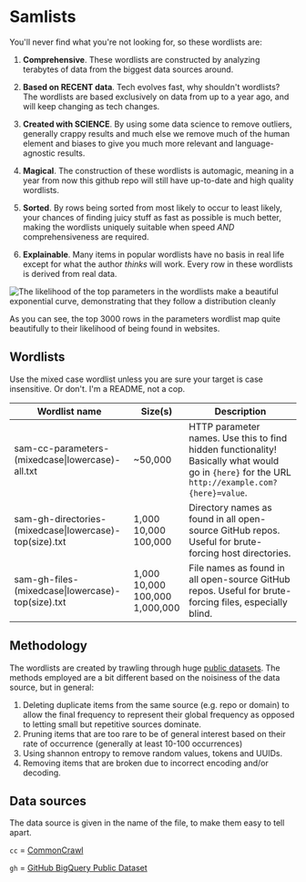 # Samlists

You'll never find what you're not looking for, so these wordlists are:

1. **Comprehensive**. These wordlists are constructed by analyzing terabytes of data from the biggest data sources around.

2. **Based on RECENT data**. Tech evolves fast, why shouldn't wordlists? The wordlists are based exclusively on data from up to a year ago, and will keep changing as tech changes.

3. **Created with SCIENCE**. By using some data science to remove outliers, generally crappy results and much else we remove much of the human element and biases to give you much more relevant and language-agnostic results. 

4. **Magical**. The construction of these wordlists is automagic, meaning in a year from now this github repo will still have up-to-date and high quality wordlists.

5. **Sorted**. By rows being sorted from most likely to occur to least likely, your chances of finding juicy stuff as fast as possible is much better, making the wordlists uniquely suitable when speed *AND* comprehensiveness are required.

6. **Explainable**. Many items in popular wordlists have no basis in real life except for what the author *thinks* will work. Every row in these wordlists is derived from real data.


![The likelihood of the top parameters in the wordlists make a beautiful exponential curve, demonstrating that they follow a distribution cleanly](./plot.png)


As you can see, the top 3000 rows in the parameters wordlist map quite beautifully to their likelihood of being found in websites.


## Wordlists

Use the mixed case wordlist unless you are sure your target is case insensitive. Or don't. I'm a README, not a cop.   

| Wordlist name  | Size(s) |  Description            |
| ------------- | ------------- |------------- |
| sam-cc-parameters-(mixedcase&vert;lowercase)-all.txt  |  ~50,000 | HTTP parameter names. Use this to find hidden functionality! Basically what would go in `{here}` for the URL `http://example.com?{here}=value`.            |
| sam-gh-directories-(mixedcase&vert;lowercase)-top(size).txt  | 1,000<br/>10,000<br/>100,000| Directory names as found in all open-source GitHub repos. Useful for brute-forcing host directories.           |
| sam-gh-files-(mixedcase&vert;lowercase)-top(size).txt  | 1,000<br/>10,000<br/>100,000<br/>1,000,000| File names as found in all open-source GitHub repos. Useful for brute-forcing files, especially blind.            |


## Methodology

The wordlists are created by trawling through huge [public datasets](#data-sources). The methods employed are a bit different based on the noisiness of the data source, but in general:

1. Deleting duplicate items from the same source (e.g. repo or domain) to allow the final frequency to represent their global frequency as opposed to letting small but repetitive sources dominate.
2. Pruning items that are too rare to be of general interest based on their rate of occurrence (generally at least 10-100 occurrences)
3. Using shannon entropy to remove random values, tokens and UUIDs.
4. Removing items that are broken due to incorrect encoding and/or decoding.

## Data sources

The data source is given in the name of the file, to make them easy to tell apart.

`cc` = [CommonCrawl](https://CommonCrawl.org)

`gh` = [GitHub BigQuery Public Dataset](https://cloud.google.com/bigquery/public-data)
